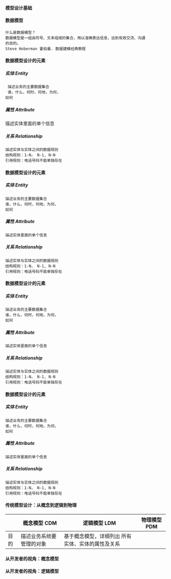 #### 模型设计基础
#### 数据模型
```
什么是数据模型？
数据模型是一组由符号、文本组成的集合，用以准确表达信息，达到有效交流、沟通
的目的。
Steve Hoberman 霍伯曼. 数据建模经典教程
```

#### 数据模型设计的元素
##### 实体 Entity
```
 描述业务的主要数据集合
 谁，什么，何时，何地，为何，
如何
```
##### 属性 Attribute
描述实体里面的单个信息

##### 关系 Relationship
```
描述实体与实体之间的数据规则
结构规则：1-N， N-1, N-N
引用规则：电话号码不能单独存在
```

#### 数据模型设计的元素
##### 实体 Entity
```
描述业务的主要数据集合
谁，什么，何时，何地，为何，
如何
```
##### 属性 Attribute
```
描述实体里面的单个信息
```

##### 关系 Relationship
```
描述实体与实体之间的数据规则
结构规则：1-N， N-1, N-N
引用规则：电话号码不能单独存在
```

#### 数据模型设计的元素
##### 实体 Entity
```
描述业务的主要数据集合
谁，什么，何时，何地，为何，
如何
```
##### 属性 Attribute
```
描述实体里面的单个信息
```

##### 关系 Relationship
```
描述实体与实体之间的数据规则
结构规则：1-N， N-1, N-N
引用规则：电话号码不能单独存在
```

#### 数据模型设计的元素

##### 实体 Entity
```
描述业务的主要数据集合
谁，什么，何时，何地，为何，
如何
```

##### 属性 Attribute
```
描述实体里面的单个信息
```
##### 关系 Relationship
```
描述实体与实体之间的数据规则
结构规则：1-N， N-1, N-N
引用规则：电话号码不能单独存在
```

#### 传统模型设计：从概念到逻辑到物理

|  | 概念模型 CDM  | 逻辑模型 LDM | 物理模型 PDM |
|  ----  | ---- | ---- | ---- |
| 目的  | 描述业务系统要管理的对象 |  基于概念模型，详细列出 所有实体、实体的属性及关系|

#### 从开发者的视角：概念模型


#### 从开发者的视角：逻辑模型
